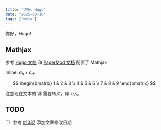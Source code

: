```yaml
---
title: "你好，Hugo"
date: "2025-03-10"
tags: ["meta"]
---
```


你好，Hugo!

## Mathjax

参考 [Hugo 文档](https://gohugo.io/content-management/mathematics/) 和 [PaperMod 文档](https://adityatelange.github.io/hugo-PaperMod/posts/math-typesetting/) 配置了 Mathjax

Inline: $a_b + c_d$.

$$
\begin{bmatrix}
1 & 2 & 3 \\
4 & 5 & 6 \\
7 & 8 & 9
\end{bmatrix}
$$

注意现在文本的 \\$ 需要转义，即 `\\$`。

## TODO

- [ ] 参考 [#1337](https://github.com/adityatelange/hugo-PaperMod/pull/1337) 添加文章修改日期
